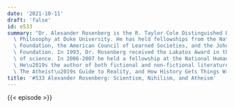 ```yaml
---
date: '2021-10-11'
draft: 'false'
id: e533
summary: "Dr. Alexander Rosenberg is the R. Taylor Cole Distinguished Professor of\
  \ Philosophy at Duke University. He has held fellowships from the National Science\
  \ Foundation, the American Council of Learned Societies, and the John Simon Guggenheim\
  \ Foundation. In 1993, Dr. Rosenberg received the Lakatos Award in the philosophy\
  \ of science. In 2006-2007 he held a fellowship at the National Humanities Center.\
  \ He\u2019s the author of both fictional and non-fictional literature, including\
  \ The Atheist\u2019s Guide to Reality, and How History Gets Things Wrong."
title: '#533 Alexander Rosenberg: Scientism, Nihilism, and Atheism'
---
```

{{< episode >}}
